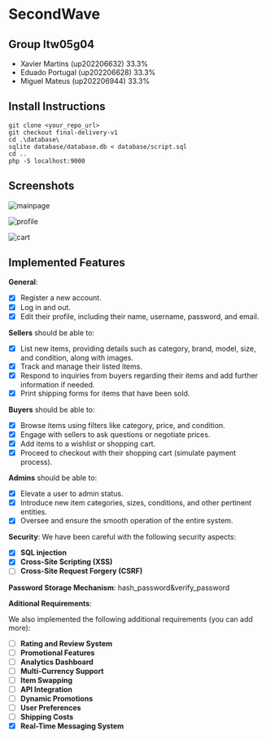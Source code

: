 # SecondWave

## Group ltw05g04

- Xavier Martins (up202206632) 33.3%
- Eduado Portugal (up202206628) 33.3%
- Miguel Mateus (up202206944) 33.3%

## Install Instructions

    git clone <your_repo_url>
    git checkout final-delivery-v1
    cd .\database\
    sqlite database/database.db < database/script.sql
    cd ..
    php -S localhost:9000


## Screenshots
![mainpage](https://github.com/FEUP-LTW-2024/ltw-project-2024-ltw05g04/assets/131909577/6176e880-74fd-4aaa-81df-1b21d5793357)

![profile](https://github.com/FEUP-LTW-2024/ltw-project-2024-ltw05g04/assets/131909577/bbf3573e-a7a3-4199-95f0-79a580940789)

![cart](https://github.com/FEUP-LTW-2024/ltw-project-2024-ltw05g04/assets/131909577/9e907242-81c3-42d7-9b56-b74a6c962546)

## Implemented Features

**General**:

- [X] Register a new account.
- [X] Log in and out.
- [X] Edit their profile, including their name, username, password, and email.

**Sellers**  should be able to:

- [X] List new items, providing details such as category, brand, model, size, and condition, along with images.
- [X] Track and manage their listed items.
- [X] Respond to inquiries from buyers regarding their items and add further information if needed.
- [X] Print shipping forms for items that have been sold.

**Buyers**  should be able to:

- [X] Browse items using filters like category, price, and condition.
- [X] Engage with sellers to ask questions or negotiate prices.
- [X] Add items to a wishlist or shopping cart.
- [X] Proceed to checkout with their shopping cart (simulate payment process).

**Admins**  should be able to:

- [X] Elevate a user to admin status.
- [X] Introduce new item categories, sizes, conditions, and other pertinent entities.
- [X] Oversee and ensure the smooth operation of the entire system.

**Security**:
We have been careful with the following security aspects:

- [X] **SQL injection**
- [X] **Cross-Site Scripting (XSS)**
- [ ] **Cross-Site Request Forgery (CSRF)**

**Password Storage Mechanism**: hash_password&verify_password

**Aditional Requirements**:

We also implemented the following additional requirements (you can add more):

- [ ] **Rating and Review System**
- [ ] **Promotional Features**
- [ ] **Analytics Dashboard**
- [ ] **Multi-Currency Support**
- [ ] **Item Swapping**
- [ ] **API Integration**
- [ ] **Dynamic Promotions**
- [ ] **User Preferences**
- [ ] **Shipping Costs**
- [X] **Real-Time Messaging System**
